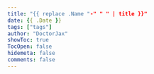 ```yaml
---
title: "{{ replace .Name "-" " " | title }}"
date: {{ .Date }}
tags: ["tags"]
author: "DoctorJax"
showToc: true
TocOpen: false
hidemeta: false
comments: false
---
```


